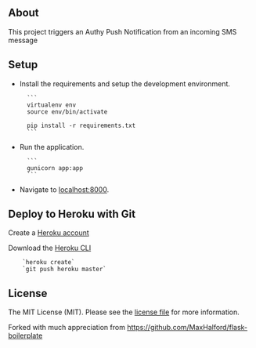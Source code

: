 ## About

This project triggers an Authy Push Notification from an incoming SMS message

## Setup

- Install the requirements and setup the development environment.

        ```
        virtualenv env
        source env/bin/activate
        
        pip install -r requirements.txt
        ```

- Run the application.

        ```
        gunicorn app:app
        ```

- Navigate to [localhost:8000](localhost:8000).


## Deploy to Heroku with Git

Create a [Heroku account](https://signup.heroku.com/)

Download the [Heroku CLI](https://devcenter.heroku.com/articles/heroku-cli)

        `heroku create`
        `git push heroku master`


## License

The MIT License (MIT). Please see the [license file](LICENSE) for more information.

Forked with much appreciation from https://github.com/MaxHalford/flask-boilerplate
